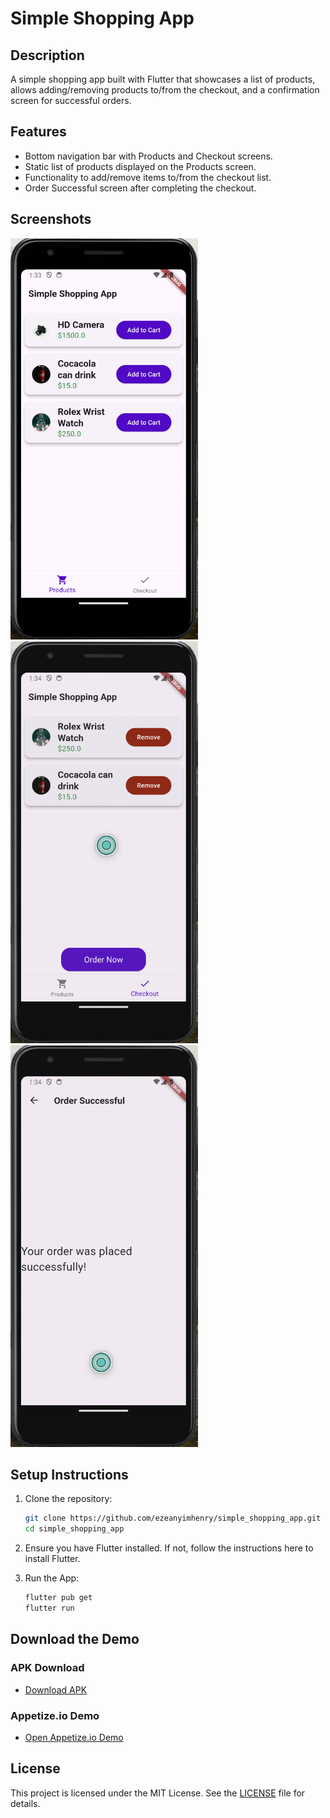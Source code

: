 # Simple Shopping App

## Description
A simple shopping app built with Flutter that showcases a list of products, allows adding/removing products to/from the checkout, and a confirmation screen for successful orders.

## Features
- Bottom navigation bar with Products and Checkout screens.
- Static list of products displayed on the Products screen.
- Functionality to add/remove items to/from the checkout list.
- Order Successful screen after completing the checkout.

## Screenshots
<img src="assets/screenshots/product.png" alt="Products Screen" width="300">
<img src="assets/screenshots/checkout.png" alt="Checkout Screen" width="300">
<img src="assets/screenshots/order.png" alt="Order Successful Screen" width="300">

## Setup Instructions
1. Clone the repository:
   ```bash
   git clone https://github.com/ezeanyimhenry/simple_shopping_app.git
   cd simple_shopping_app

2. Ensure you have Flutter installed. If not, follow the instructions here to install Flutter.

1. Run the App:
   ```bash
   flutter pub get
   flutter run

## Download the Demo

### APK Download
- [Download APK](https://drive.google.com/your-apk-file-link)

### Appetize.io Demo
- [Open Appetize.io Demo](https://appetize.io/your-appetize-url)

## License

This project is licensed under the MIT License. See the [LICENSE](LICENSE) file for details.
